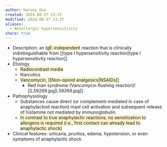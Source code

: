 ```yaml
---
author: Harvey Guo
created: 2024-08-27 13:37
modified: 2024-08-27 13:37
aliases:
  - Nonallergic hypersensitivity
share: true
---
```

- Description: an <span style="background:rgba(240, 200, 0, 0.2)">IgE-independent</span> reaction that is clinically indistinguishable from [[type I hypersensitivity reaction|type I hypersensitivity reaction]]
- Etiology
	- <span style="background:rgba(240, 200, 0, 0.2)">Radiocontrast media</span>
	- Narcotics
	- <span style="background:rgba(240, 200, 0, 0.2)">Vancomycin, [[Non-opioid analgesics|NSAIDs]]</span>
		- Red man syndrome (Vancomycin flushing reaction)![[L59269.jpg|L59269.jpg]]
- Pathophysiology
	- Substances cause direct (or complement-mediated in case of anaphylactoid reaction) mast cell activation and subsequent release of histamine not mediated by immunoglobulin.
	- <span style="background:rgba(240, 200, 0, 0.2)">In contrast to true anaphylactic reactions, no sensitization to allergens is required (i.e., first contact can already lead to anaphylactic shock)</span>
- Clinical features: urticaria, pruritus, edema, hypotension, or even symptoms of anaphylactic shock 

